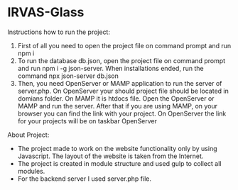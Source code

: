 # IRVAS-Glass
  Instructions how to run the project:

1. First of all you need to open the project file on command prompt and run npm i
2. To run the database db.json, open the project file on command prompt and run npm i -g json-server. When installations ended, run the command npx json-server db.json
3. Then, you need OpenServer or MAMP application to run the server of server.php. On OpenServer your should project file should be located in domians folder. On MAMP it is htdocs file. Open the OpenServer or MAMP and run the server. After that if you are using MAMP, on your browser you can find the link with your project. On OpenServer the link for your projects will be on taskbar OpenServer

  About Project:

 - The project made to work on the website functionality only by using Javascript. The layout of the website is taken from the Internet.
 - The project is created in module structure and used gulp to collect all modules.
 - For the backend server I used server.php file.


